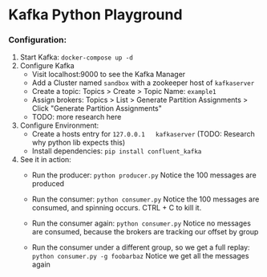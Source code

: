 # Kafka Python Playground


### Configuration:

1) Start Kafka: `docker-compose up -d`
2) Configure Kafka
   - Visit localhost:9000 to see the Kafka Manager
   - Add a Cluster named `sandbox` with a zookeeper host of `kafkaserver`
   - Create a topic: Topics > Create > Topic Name: `example1`
   - Assign brokers: Topics > List > Generate Partition Assignments > Click "Generate Partition Assignments"
   - TODO: more research here
3) Configure Environment:
   - Create a hosts entry for `127.0.0.1   kafkaserver` (TODO: Research why python lib expects this)
   - Install dependencies: `pip install confluent_kafka`
4) See it in action:
   - Run the producer:
     ```python producer.py```
     Notice the 100 messages are produced

   - Run the consumer:
     ```python consumer.py```
     Notice the 100 messages are consumed, and spinning occurs. CTRL + C to kill it.

   - Run the consumer again:
     ```python consumer.py```
     Notice no messages are consumed, because the brokers are tracking our offset by group

   - Run the consumer under a different group, so we get a full replay:
     ```python consumer.py -g foobarbaz```
     Notice we get all the messages again